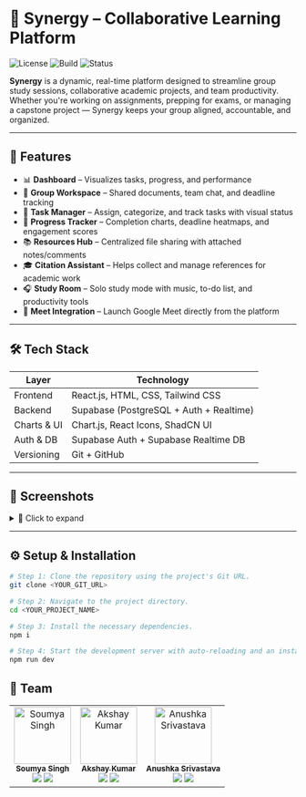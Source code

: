 # 🧠 Synergy – Collaborative Learning Platform

![License](https://img.shields.io/badge/license-MIT-blue.svg)
![Build](https://img.shields.io/badge/build-passing-brightgreen)
![Status](https://img.shields.io/badge/status-in--development-yellow)

**Synergy** is a dynamic, real-time platform designed to streamline group study sessions, collaborative academic projects, and team productivity. Whether you're working on assignments, prepping for exams, or managing a capstone project — Synergy keeps your group aligned, accountable, and organized.

---

## 🚀 Features

- 📊 **Dashboard** – Visualizes tasks, progress, and performance
- 🧾 **Group Workspace** – Shared documents, team chat, and deadline tracking
- 📌 **Task Manager** – Assign, categorize, and track tasks with visual status
- 🧭 **Progress Tracker** – Completion charts, deadline heatmaps, and engagement scores
- 📚 **Resources Hub** – Centralized file sharing with attached notes/comments
- 🎓 **Citation Assistant** – Helps collect and manage references for academic work
- 🎧 **Study Room** – Solo study mode with music, to-do list, and productivity tools
- 🎥 **Meet Integration** – Launch Google Meet directly from the platform

---

## 🛠️ Tech Stack

| Layer         | Technology                                  |
|--------------|----------------------------------------------|
| Frontend     | React.js, HTML, CSS, Tailwind CSS            |
| Backend      | Supabase (PostgreSQL + Auth + Realtime)      |
| Charts & UI  | Chart.js, React Icons, ShadCN UI             |
| Auth & DB    | Supabase Auth + Supabase Realtime DB         |
| Versioning   | Git + GitHub                                 |

---

## 📸 Screenshots

<details>
<summary>📌 Click to expand</summary>

![Dashboard](https://user-images.githubusercontent.com/example/dashboard.png)
![Group Workspace](https://user-images.githubusercontent.com/example/group.png)

</details>

---

## ⚙️ Setup & Installation
```sh
# Step 1: Clone the repository using the project's Git URL.
git clone <YOUR_GIT_URL>

# Step 2: Navigate to the project directory.
cd <YOUR_PROJECT_NAME>

# Step 3: Install the necessary dependencies.
npm i

# Step 4: Start the development server with auto-reloading and an instant preview.
npm run dev
```
## 👥 Team

<table>
  <tr>
    <td align="center">
      <a href="https://github.com/singhsoumya-08">
        <img src="https://github.com/singhsoumya-08.png" width="100px;" alt="Soumya Singh"/><br />
        <sub><b>Soumya Singh</b></sub>
      </a><br/>
      <a href="https://github.com/singhsoumya-08"><img src="https://img.shields.io/badge/GitHub-black?style=flat-square&logo=github&logoColor=white"/></a>
      <a href="https://www.linkedin.com/in/soumya-singh-69774624b/"><img src="https://img.shields.io/badge/LinkedIn-blue?style=flat-square&logo=linkedin&logoColor=white"/></a>
    </td>
    <td align="center">
      <a href="https://github.com/ak-8225">
        <img src="https://github.com/ak-8225.png" width="100px;" alt="Akshay Kumar"/><br />
        <sub><b>Akshay Kumar</b></sub>
      </a><br/>
      <a href="https://github.com/ak-8225"><img src="https://img.shields.io/badge/GitHub-black?style=flat-square&logo=github&logoColor=white"/></a>
      <a href="https://www.linkedin.com/in/akshay-kumar-b61aa624b/"><img src="https://img.shields.io/badge/LinkedIn-blue?style=flat-square&logo=linkedin&logoColor=white"/></a>
    </td>
    <td align="center">
      <a href="https://github.com/kuhu42">
        <img src="https://github.com/kuhu42.png" width="100px;" alt="Anushka Srivastava"/><br />
        <sub><b>Anushka Srivastava</b></sub>
      </a><br/>
      <a href="https://github.com/kuhu42"><img src="https://img.shields.io/badge/GitHub-black?style=flat-square&logo=github&logoColor=white"/></a>
      <a href="https://linkedin.com/in/kuhu42"><img src="https://img.shields.io/badge/LinkedIn-blue?style=flat-square&logo=linkedin&logoColor=white"/></a>
    </td>
  </tr>
</table>
